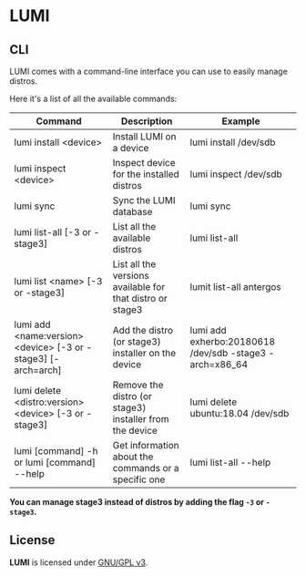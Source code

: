 # LUMI

## CLI

LUMI comes with a command-line interface you can use to easily manage distros.

Here it's a list of all the available commands:

| Command                                                   | Description                                                 | Example                                    |
| --------------------------------------------------------- | ----------------------------------------------------------- | ------------------------------------------ |
| lumi install \<device\>                                   | Install LUMI on a device                                    | lumi install /dev/sdb                      |
| lumi inspect \<device\>                                   | Inspect device for the installed distros                    | lumi inspect /dev/sdb                      |
| lumi sync                                                 | Sync the LUMI database                                      | lumi sync                                  |
| lumi list-all [-3 or -stage3]                             | List all the available distros                              | lumi list-all                              |
| lumi list \<name\> [-3 or -stage3]                        | List all the versions available for that distro or stage3   | lumit list-all antergos                    |
| lumi add \<name:version\> \<device\> \[-3 or -stage3\] [-arch=arch]     | Add the distro (or stage3) installer on the device          | lumi add exherbo:20180618 /dev/sdb -stage3 -arch=x86_64 |
| lumi delete \<distro:version\> \<device\> [-3 or -stage3] | Remove the distro (or stage3) installer from the device     | lumi delete ubuntu:18.04 /dev/sdb          |
| lumi [command] -h or lumi [command] --help                | Get information about the commands or a specific one        | lumi list-all --help                       |

**You can manage stage3 instead of distros by adding the flag `-3` or `-stage3`.**

## License

**LUMI** is licensed under [GNU/GPL v3](LICENSE).
